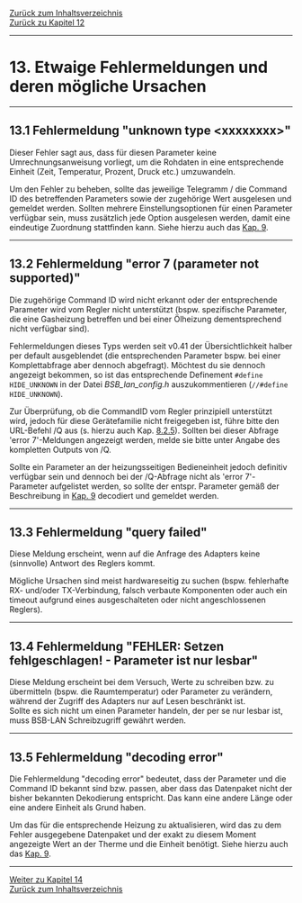 [Zurück zum Inhaltsverzeichnis](inhaltsverzeichnis.md)  
[Zurück zu Kapitel 12](kap12.md)  
    
---
    
# 13. Etwaige Fehlermeldungen und deren mögliche Ursachen
    
---
    

## 13.1 Fehlermeldung "unknown type \<xxxxxxxx\>"

Dieser Fehler sagt aus, dass für diesen Parameter keine
Umrechnungsanweisung vorliegt, um die Rohdaten in eine entsprechende
Einheit (Zeit, Temperatur, Prozent, Druck etc.) umzuwandeln.

Um den Fehler zu beheben, sollte das jeweilige Telegramm / die Command
ID des betreffenden Parameters sowie der zugehörige Wert ausgelesen und
gemeldet werden. Sollten mehrere Einstellungsoptionen für einen
Parameter verfügbar sein, muss zusätzlich jede Option ausgelesen werden,
damit eine eindeutige Zuordnung stattfinden kann. Siehe hierzu auch das [Kap. 9](kap09.md).   
    
---
    

## 13.2 Fehlermeldung "error 7 (parameter not supported)"

Die zugehörige Command ID wird nicht erkannt oder der entsprechende
Parameter wird vom Regler nicht unterstützt (bspw. spezifische
Parameter, die eine Gasheizung betreffen und bei einer Ölheizung
dementsprechend nicht verfügbar sind).

Fehlermeldungen dieses Typs werden seit v0.41 der Übersichtlichkeit
halber per default ausgeblendet (die entsprechenden Parameter bspw. bei
einer Komplettabfrage aber dennoch abgefragt). Möchtest du sie dennoch
angezeigt bekommen, so ist das entsprechende Definement `#define
HIDE_UNKNOWN` in der Datei *BSB\_lan\_config.h* auszukommentieren
(`//#define HIDE_UNKNOWN`).

Zur Überprüfung, ob die CommandID vom Regler prinzipiell unterstützt
wird, jedoch für diese Gerätefamilie nicht freigegeben ist, führe bitte den URL-Befehl /Q aus (s. hierzu auch Kap. [8.2.5](kap08.md#825-überprüfen-auf-nicht-freigegebene-reglerspezifische-command-ids)). Sollten bei dieser Abfrage 'error 7'-Meldungen angezeigt werden, melde sie bitte unter Angabe des kompletten Outputs von /Q.  
    
Sollte ein Parameter an der heizungsseitigen Bedieneinheit jedoch definitiv verfügbar sein und dennoch bei der /Q-Abfrage nicht als 'error 7'-Parameter aufgelistet werden, so sollte der entspr. Parameter gemäß der Beschreibung in [Kap. 9](kap09.md) decodiert und gemeldet werden.  
  
---
    

## 13.3 Fehlermeldung "query failed"

Diese Meldung erscheint, wenn auf die Anfrage des Adapters keine
(sinnvolle) Antwort des Reglers kommt.

Mögliche Ursachen sind meist hardwareseitig zu suchen (bspw. fehlerhafte
RX- und/oder TX-Verbindung, falsch verbaute Komponenten oder auch ein
timeout aufgrund eines ausgeschalteten oder nicht angeschlossenen
Reglers).  
    
---
    

## 13.4 Fehlermeldung "FEHLER: Setzen fehlgeschlagen! - Parameter ist nur lesbar"

Diese Meldung erscheint bei dem Versuch, Werte zu schreiben bzw. zu
übermitteln (bspw. die Raumtemperatur) oder Parameter zu verändern,
während der Zugriff des Adapters nur auf Lesen beschränkt ist.  
Sollte es sich nicht um einen Parameter handeln, der per se nur lesbar ist, muss BSB-LAN Schreibzugriff gewährt werden.
     
    
---
        
## 13.5 Fehlermeldung "decoding error"  
  
Die Fehlermeldung "decoding error" bedeutet, dass der Parameter und die Command ID bekannt sind bzw. passen, aber dass das Datenpaket nicht der bisher bekannten Dekodierung entspricht. Das kann eine andere Länge oder eine andere Einheit als Grund haben.  
  
Um das für die entsprechende Heizung zu aktualisieren, wird das zu dem Fehler ausgegebene Datenpaket und der exakt zu diesem Moment angezeigte Wert an der Therme und die Einheit benötigt. Siehe hierzu auch das [Kap. 9](kap09.md).  
  
---
     
[Weiter zu Kapitel 14](kap14.md)      
[Zurück zum Inhaltsverzeichnis](inhaltsverzeichnis.md)   
    

